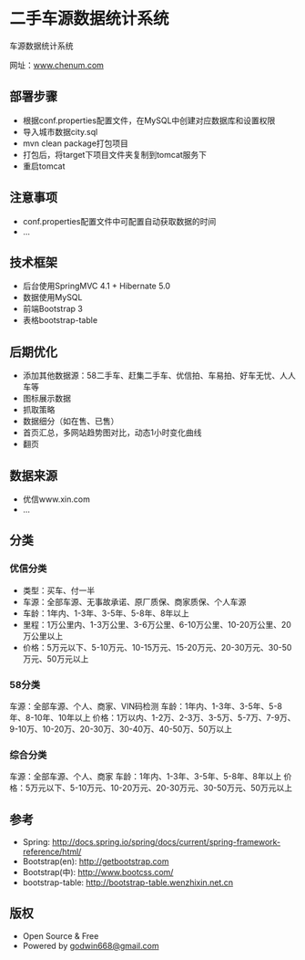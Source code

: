 # 二手车源数据统计系统

车源数据统计系统

网址：www.chenum.com

## 部署步骤

* 根据conf.properties配置文件，在MySQL中创建对应数据库和设置权限
* 导入城市数据city.sql
* mvn clean package打包项目
* 打包后，将target下项目文件夹复制到tomcat服务下
* 重启tomcat

## 注意事项

* conf.properties配置文件中可配置自动获取数据的时间
* ...

## 技术框架

* 后台使用SpringMVC 4.1 + Hibernate 5.0
* 数据使用MySQL
* 前端Bootstrap 3
* 表格bootstrap-table

## 后期优化

* 添加其他数据源：58二手车、赶集二手车、优信拍、车易拍、好车无忧、人人车等
* 图标展示数据
* 抓取策略
* 数据细分（如在售、已售）
* 首页汇总，多网站趋势图对比，动态1小时变化曲线
* 翻页

## 数据来源

* 优信www.xin.com
* ...

## 分类

### 优信分类
* 类型：买车、付一半
* 车源：全部车源、无事故承诺、原厂质保、商家质保、个人车源
* 车龄：1年内、1-3年、3-5年、5-8年、8年以上
* 里程：1万公里内、1-3万公里、3-6万公里、6-10万公里、10-20万公里、20万公里以上
* 价格：5万元以下、5-10万元、10-15万元、15-20万元、20-30万元、30-50万元、50万元以上

### 58分类
车源：全部车源、个人、商家、VIN码检测
车龄：1年内、1-3年、3-5年、5-8年、8-10年、10年以上
价格：1万以内、1-2万、2-3万、3-5万、5-7万、7-9万、9-10万、10-20万、20-30万、30-40万、40-50万、50万以上

### 综合分类
车源：全部车源、个人、商家
车龄：1年内、1-3年、3-5年、5-8年、8年以上
价格：5万元以下、5-10万元、10-20万元、20-30万元、30-50万元、50万元以上

## 参考

* Spring: http://docs.spring.io/spring/docs/current/spring-framework-reference/html/
* Bootstrap(en): http://getbootstrap.com
* Bootstrap(中): http://www.bootcss.com/
* bootstrap-table: http://bootstrap-table.wenzhixin.net.cn

## 版权

* Open Source & Free
* Powered by godwin668@gmail.com

